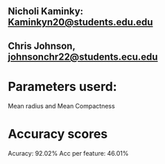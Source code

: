 ## Nicholi Kaminky: Kaminkyn20@students.edu.edu 
## Chris Johnson, johnsonchr22@students.ecu.edu

# Parameters userd:
  Mean radius and Mean Compactness

# Accuracy scores
  Acuracy: 92.02% 
  Acc per feature: 46.01%
